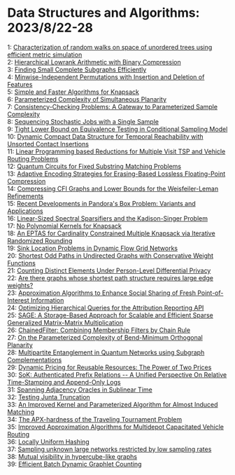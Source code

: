 # Data Structures and Algorithms: 2023/8/22-28  
1: [Characterization of random walks on space of unordered trees using  efficient metric simulation](https://doi.org/10.48550/arXiv.2308.10861)  
2: [Hierarchical Lowrank Arithmetic with Binary Compression](https://doi.org/10.48550/arXiv.2308.10960)  
3: [Finding Small Complete Subgraphs Efficiently](https://doi.org/10.48550/arXiv.2308.11146)  
4: [Minwise-Independent Permutations with Insertion and Deletion of Features](https://doi.org/10.48550/arXiv.2308.11240)  
5: [Simple and Faster Algorithms for Knapsack](https://doi.org/10.48550/arXiv.2308.11307)  
6: [Parameterized Complexity of Simultaneous Planarity](https://doi.org/10.48550/arXiv.2308.11401)  
7: [Consistency-Checking Problems: A Gateway to Parameterized Sample  Complexity](https://doi.org/10.48550/arXiv.2308.11416)  
8: [Sequencing Stochastic Jobs with a Single Sample](https://doi.org/10.48550/arXiv.2308.11461)  
9: [Tight Lower Bound on Equivalence Testing in Conditional Sampling Model](https://doi.org/10.48550/arXiv.2308.11558)  
10: [Dynamic Compact Data Structure for Temporal Reachability with Unsorted  Contact Insertions](https://doi.org/10.48550/arXiv.2308.11734)  
11: [Linear Programming based Reductions for Multiple Visit TSP and Vehicle  Routing Problems](https://doi.org/10.48550/arXiv.2308.11742)  
12: [Quantum Circuits for Fixed Substring Matching Problems](https://doi.org/10.48550/arXiv.2308.11758)  
13: [Adaptive Encoding Strategies for Erasing-Based Lossless Floating-Point  Compression](https://doi.org/10.48550/arXiv.2308.11915)  
14: [Compressing CFI Graphs and Lower Bounds for the Weisfeiler-Leman  Refinements](https://doi.org/10.48550/arXiv.2308.11970)  
15: [Recent Developments in Pandora's Box Problem: Variants and Applications](https://doi.org/10.48550/arXiv.2308.12242)  
16: [Linear-Sized Spectral Sparsifiers and the Kadison-Singer Problem](https://doi.org/10.48550/arXiv.2308.12483)  
17: [No Polynomial Kernels for Knapsack](https://doi.org/10.48550/arXiv.2308.12593)  
18: [An EPTAS for Cardinality Constrained Multiple Knapsack via Iterative  Randomized Rounding](https://doi.org/10.48550/arXiv.2308.12622)  
19: [Sink Location Problems in Dynamic Flow Grid Networks](https://doi.org/10.48550/arXiv.2308.12651)  
20: [Shortest Odd Paths in Undirected Graphs with Conservative Weight  Functions](https://doi.org/10.48550/arXiv.2308.12653)  
21: [Counting Distinct Elements Under Person-Level Differential Privacy](https://doi.org/10.48550/arXiv.2308.12947)  
22: [Are there graphs whose shortest path structure requires large edge  weights?](https://doi.org/10.48550/arXiv.2308.13054)  
23: [Approximation Algorithms to Enhance Social Sharing of Fresh  Point-of-Interest Information](https://doi.org/10.48550/arXiv.2308.13260)  
24: [Optimizing Hierarchical Queries for the Attribution Reporting API](https://doi.org/10.48550/arXiv.2308.13510)  
25: [SAGE: A Storage-Based Approach for Scalable and Efficient Sparse  Generalized Matrix-Matrix Multiplication](https://doi.org/10.48550/arXiv.2308.13626)  
26: [ChainedFilter: Combining Membership Filters by Chain Rule](https://doi.org/10.48550/arXiv.2308.13632)  
27: [On the Parameterized Complexity of Bend-Minimum Orthogonal Planarity](https://doi.org/10.48550/arXiv.2308.13665)  
28: [Multipartite Entanglement in Quantum Networks using Subgraph  Complementations](https://doi.org/10.48550/arXiv.2308.13700)  
29: [Dynamic Pricing for Reusable Resources: The Power of Two Prices](https://doi.org/10.48550/arXiv.2308.13822)  
30: [SoK: Authenticated Prefix Relations -- A Unified Perspective On Relative  Time-Stamping and Append-Only Logs](https://doi.org/10.48550/arXiv.2308.13836)  
31: [Spanning Adjacency Oracles in Sublinear Time](https://doi.org/10.48550/arXiv.2308.13890)  
32: [Testing Junta Truncation](https://doi.org/10.48550/arXiv.2308.13992)  
33: [An Improved Kernel and Parameterized Algorithm for Almost Induced  Matching](https://doi.org/10.48550/arXiv.2308.14116)  
34: [The APX-hardness of the Traveling Tournament Problem](https://doi.org/10.48550/arXiv.2308.14124)  
35: [Improved Approximation Algorithms for Multidepot Capacitated Vehicle  Routing](https://doi.org/10.48550/arXiv.2308.14131)  
36: [Locally Uniform Hashing](https://doi.org/10.48550/arXiv.2308.14134)  
37: [Sampling unknown large networks restricted by low sampling rates](https://doi.org/10.48550/arXiv.2308.14279)  
38: [Mutual visibility in hypercube-like graphs](https://doi.org/10.48550/arXiv.2308.14443)  
39: [Efficient Batch Dynamic Graphlet Counting](https://doi.org/10.48550/arXiv.2308.14493)  